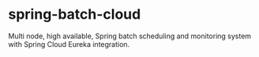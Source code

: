# spring-batch-cloud
Multi node, high available, Spring batch scheduling and monitoring system with Spring Cloud Eureka integration.
